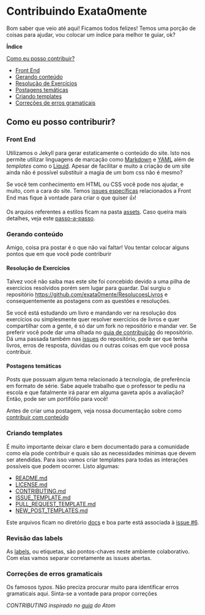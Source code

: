 # Contribuindo Exata0mente

Bom saber que veio até aqui! Ficamos todos felizes! Temos uma porção de coisas para ajudar, vou colocar um índice para melhor te guiar, ok?

**Índice**

[Como eu posso contribuir?](#como-eu-posso-contribuir)
* [Front End](front-end)
* [Gerando conteúdo](#gerando-conteúdo)
 * [Resolução de Exercícios](#resolução-de-exercícios)
 * [Postagens temáticas](#postagens-temáticas)
* [Criando templates](#criando-templates)
* [Correções de erros gramaticais](#correções-de-erros-gramaticais)


## Como eu posso contriburir?
### Front End

Utilizamos o Jekyll para gerar estaticamente o conteúdo do site. Isto nos permite utilizar linguagens de marcação como [Markdown](https://daringfireball.net/projects/markdown/) e [YAML](https://yaml.org/) além de *templates* como o [Liquid](https://shopify.github.io/liquid/). Apesar de facilitar e muito a criação de um site ainda não é possível substituir a magia de um bom css não é mesmo?

Se você tem conhecimento em HTML ou CSS você pode nos ajudar, e muito, com a cara do site. Temos [issues específicas](https://github.com/exata0mente/exata0mente.github.io/labels/frontend) relacionados a Front End mas fique à vontade para criar o que quiser :thumbsup:!

Os arquios referentes a estilos ficam na pasta [assets](assets/). Caso queira mais detalhes, veja este [passo-a-passo](https://jekyllrb.com/docs/step-by-step/07-assets/).

### Gerando conteúdo

Amigo, coisa pra postar é o que não vai faltar! Vou tentar colocar alguns pontos que em que você pode contriburir

#### Resolução de Exercícios

Talvez você não saiba mas este site foi concebido devido a uma pilha de exercícios resolvidos porém sem lugar para guardar. Daí surgiu o repositório https://github.com/exata0mente/ResolucoesLivros e consequentemente as postagens com as questões e resoluções.

Se você está estudando um livro e mandando ver na resolução dos exercícios ou simplesmente quer resolver exercícios de livros e quer compartilhar com a gente, é só dar um fork no repositório e mandar ver. Se preferir você pode dar uma olhada no [guia de contribuição](https://github.com/exata0mente/ResolucoesLivros/blob/master/CONTRIBUTING.md) do repositório. Dá uma passada também nas [issues](https://github.com/exata0mente/ResolucoesLivros/issues) do repositório, pode ser que tenha livros, erros de resposta, dúvidas ou *n* outras coisas em que você possa contribuir.

#### Postagens temáticas

Posts que possuam algum tema relacionado à tecnologia, de preferência em formato de série. Sabe aquele trabalho que o professor te pediu na escola e que fatalmente irá parar em alguma gaveta após a avaliação? Então, pode ser um portifólio para você!

Antes de criar uma postagem, veja nossa documentação sobre como [contribuir com conteúdo]()

### Criando templates

É muito importante deixar claro e bem documentado para a comunidade como ela pode contribuir e quais são as necessidades mínimas que devem ser atendidas. Para isso vamos criar templates para todas as interações possíveis que podem ocorrer. Listo algumas:

- [README.md](README.md)
- [LICENSE.md](LICENSE.md)
- [CONTRIBUTING.md](CONTRIBUTING.md)
- [ISSUE_TEMPLATE.md](ISSUE_TEMPLATE.md)
- [PULL_REQUEST_TEMPLATE.md](PULL_REQUEST_TEMPLATE.md)
- [NEW_POST_TEMPLATES.md](NEW_POST_TEMPLATES.md)

Este arquivos ficam no diretório [docs](docs/) e boa parte está associada à [issue #6](https://github.com/exata0mente/exata0mente.github.io/issues/6).

### Revisão das labels

As [labels](https://github.com/exata0mente/exata0mente.github.io/labels), ou etiquetas, são pontos-chaves neste ambiente colaborativo. Com elas vamos separar corretamente as issues abertas.

### Correções de erros gramaticais

Os famosos *typos*. Não preciza procurar muito para identificar erros gramaticais aqui. Sinta-se a vontade para propor correções

*CONTRIBUTING inspirado no [guia](https://github.com/training-center/training-center.github.io/blob/master/CONTRIBUTING.md) do Atom*
